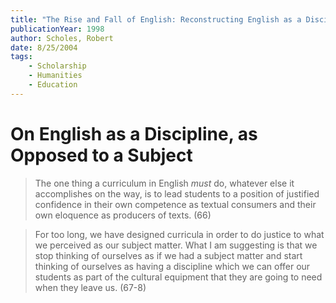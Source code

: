 ```yaml
---
title: "The Rise and Fall of English: Reconstructing English as a Discipline"
publicationYear: 1998
author: Scholes, Robert
date: 8/25/2004
tags:
    - Scholarship
    - Humanities
    - Education
---
```


# On English as a Discipline, as Opposed to a Subject

> The one thing a curriculum in English _must_ do, whatever else it accomplishes on the way, is to lead students to a position of justified confidence in their own competence as textual consumers and their own eloquence as producers of texts. (66)

> For too long, we have designed curricula in order to do justice to what we perceived as our subject matter. What I am suggesting is that we stop thinking of ourselves as if we had a subject matter and start thinking of ourselves as having a discipline which we can offer our students as part of the cultural equipment that they are going to need when they leave us. (67-8)
